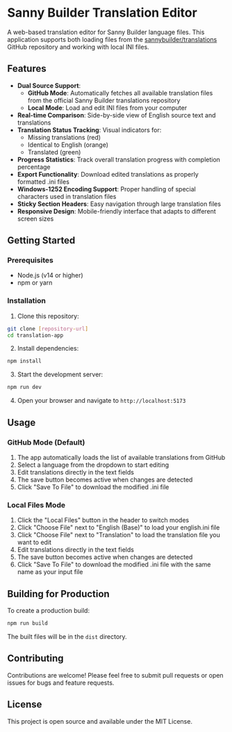 # Sanny Builder Translation Editor

A web-based translation editor for Sanny Builder language files. This application supports both loading files from the [sannybuilder/translations](https://github.com/sannybuilder/translations) GitHub repository and working with local INI files.

## Features

- **Dual Source Support**: 
  - **GitHub Mode**: Automatically fetches all available translation files from the official Sanny Builder translations repository
  - **Local Mode**: Load and edit INI files from your computer
- **Real-time Comparison**: Side-by-side view of English source text and translations
- **Translation Status Tracking**: Visual indicators for:
  - Missing translations (red)
  - Identical to English (orange) 
  - Translated (green)
- **Progress Statistics**: Track overall translation progress with completion percentage
- **Export Functionality**: Download edited translations as properly formatted .ini files
- **Windows-1252 Encoding Support**: Proper handling of special characters used in translation files
- **Sticky Section Headers**: Easy navigation through large translation files
- **Responsive Design**: Mobile-friendly interface that adapts to different screen sizes

## Getting Started

### Prerequisites

- Node.js (v14 or higher)
- npm or yarn

### Installation

1. Clone this repository:
```bash
git clone [repository-url]
cd translation-app
```

2. Install dependencies:
```bash
npm install
```

3. Start the development server:
```bash
npm run dev
```

4. Open your browser and navigate to `http://localhost:5173`

## Usage

### GitHub Mode (Default)

1. The app automatically loads the list of available translations from GitHub
2. Select a language from the dropdown to start editing
3. Edit translations directly in the text fields
4. The save button becomes active when changes are detected
5. Click "Save To File" to download the modified .ini file

### Local Files Mode

1. Click the "Local Files" button in the header to switch modes
2. Click "Choose File" next to "English (Base)" to load your english.ini file
3. Click "Choose File" next to "Translation" to load the translation file you want to edit
4. Edit translations directly in the text fields
5. The save button becomes active when changes are detected
6. Click "Save To File" to download the modified .ini file with the same name as your input file

## Building for Production

To create a production build:

```bash
npm run build
```

The built files will be in the `dist` directory.

## Contributing

Contributions are welcome! Please feel free to submit pull requests or open issues for bugs and feature requests.

## License

This project is open source and available under the MIT License.